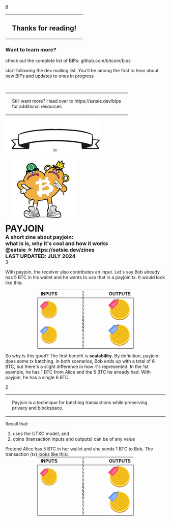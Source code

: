 <zine-page class='left'>
  <page-num>
    8
  </page-num>
  <table class='contents-centered'>
    <tr>
      <td>
        <small-splash-left>
        </small-splash-left>
      </td>
      <td>
        <h2>
          Thanks for reading!
        </h2>
      </td>
      <td>
        <small-splash-right>
        </small-splash-right>
      </td>
    </tr>
  </table>
  <h3>
    Want to learn more?
  </h3>
  <p class='text-left'>
    <arrow-right class='first' />
    check out the complete list of BIPs:
    github.com/bitcoin/bips
  </p>
  <p class='text-left'>
    <arrow-right class='second' />
    start following the <bitcoin></bitcoin>
    dev mailing list. You'll be among the
    first to hear about new BIPs and updates
    to ones in progress
  </p>
  <br />
  <div class='squiggly squiggly-1'></div>
  <div class='squiggly squiggly-2'></div>
  <table>
    <tr>
      <td>
        <div class='x-small squiggly-vert squiggly-vert-1'></div>
        <div class='x-small squiggly-vert squiggly-vert-2'></div>
      </td>
      <td>
        <p class='text-center'>
          Still want more? Head over to 
          https://satsie.dev/bips
          <br />
          for additional resources
        </p>
      </td>
      <td>
        <div class='x-small squiggly-vert squiggly-vert-1'></div>
        <div class='x-small squiggly-vert squiggly-vert-2'></div>
      </td>
    </tr>
  </table>
  <div class='squiggly squiggly-1'></div>
  <div class='squiggly squiggly-2'></div>
</zine-page>

<zine-page class='right'>
  <img alt="Satsie's Pocket Guide" src='./static/satsies-pocket-guide.svg' style='height: 120px;'>
  <img alt='Graffiti' src='./static/graffiti.svg' style='height: 200px; margin-left: 25px;  margin-bottom: 0; margin-top: 0;'>
  <h1 style='margin-bottom: 0; margin-left: auto; margin-right: auto; margin-top: 0;'>PAYJOIN</h1>
  <h3 style='margin-bottom: 0; margin-top: 0;'>
    A short zine about payjoin:
    <br />
    what is is, why it's cool and how it works
    <br />
    @satsie ☆ https://satsie.dev/zines
    <br />
    LAST UPDATED: JULY 2024
  </h3>
</zine-page>

<zine-page class='right'>
  <page-num>
    3
  </page-num>
  <p style='text-align: left;'>
    With payjoin, the receiver also contributes an input. Let's
    say Bob already has 5 BTC in his wallet and he wants to use
    that in a payjoin tx. It would look like this:
  </p>
  <table style='margin: 0 auto; max-width: 60%;'>
    <thead>
      <tr>
        <th>INPUTS</th>
        <th></th>
        <th>OUTPUTS</th>
      </tr>
    </thead>
    <tbody style='border: 1px solid;'>
      <tr>
        <td>
          <img
            alt="Alice's Five BTC"
            src='./static/alice-five.svg'
            style='object-fit: contain; width: 2.4cm;'
            >
        </td>
        <td style='font-size: .48cm; letter-spacing: -.1cm; opacity: .6; transform: rotate(90deg);'>
          ∾∾∾∾∾∾∾∾∾∾∾
        </td>
        <td>
          <img
            alt="Alice's Four BTC"
            src='./static/alice-four.svg'
            style='object-fit: contain; width: 2.4cm;'
            >
        </td>
      </tr>
      <tr>
        <td>
          <img
            alt="Bob's Five BTC"
            src='./static/bob-five.svg'
            style='object-fit: contain; width: 2.4cm;'
            ></td>
        <td style='font-size: .48cm; letter-spacing: -.1cm; opacity: .6; transform: rotate(90deg);'>
          ∾∾∾∾∾∾∾∾∾∾∾
        </td>
        <td>
          <img
            alt="Bob's One BTC"
            src='./static/bob-six.svg'
            style='object-fit: contain; width: 2.4cm;'
            >
        </td>
      </tr>
    </tbody>
  </table>
  <outlined-right-arrow class='first' style='position: absolute; right: 7.2cm; top: 5.6cm; '>
  </outlined-right-arrow>
  <outlined-right-arrow class='second' style='position: absolute; right: 1.2cm; top: 5.6cm;'>
  </outlined-right-arrow>
  <p style='text-align: left;'>
    So why is this good? The first benefit is <strong>scalability.</strong>
    By definition, payjoin does some tx batching. In both scenarios, Bob
    ends up with a total of 6 BTC, but there's a slight difference in how
    it's represented. In the 1st example, he has 1 BTC from Alice and the
    5 BTC he already had. With payjoin, he has a single 6 BTC.
  </p>
</zine-page>

<zine-page class='left'>
  <page-num>
    2
  </page-num>
  <div class='squiggly squiggly-1'></div>
  <div class='squiggly squiggly-2'></div>
  <table>
    <tr>
      <td>
        <div class='medium squiggly-vert squiggly-vert-1'></div>
        <div class='medium squiggly-vert squiggly-vert-2'></div>
      </td>
      <td>
        <p>
          Payjoin is a technique for batching <bitcoin></bitcoin>
          transactions while preserving privacy and blockspace.
        </p>
      </td>
      <td>
        <div class='medium squiggly-vert squiggly-vert-1'></div>
        <div class='medium squiggly-vert squiggly-vert-2'></div>
      </td>
    </tr>
  </table>
  <div class='squiggly squiggly-1'></div>
  <div class='squiggly squiggly-2'></div>
  <p style='text-align: left;'>
    Recall that:
  </p>
  <ol style='text-align: left;'>
    <li><bitcoin></bitcoin> uses the UTXO model, and</li>
    <li>coins (transaction inputs and outputs) can be of any value</li>
  </ol>
  Pretend Alice has 5 BTC in her wallet and she sends 1 BTC to Bob.
  The transaction (tx) looks like this:
  <table style='margin: 0 auto; max-width: 60%;'>
    <thead>
      <tr>
        <th>INPUTS</th>
        <th></th>
        <th>OUTPUTS</th>
      </tr>
    </thead>
    <tbody style='border: 1px solid;'>
      <tr>
        <td>
          <img
            alt="Alice's Five BTC"
            src='./static/alice-five.svg'
            style='object-fit: contain; width: 2.4cm;'
            >
        </td>
        <td style='font-size: .48cm; letter-spacing: -.1cm; opacity: .6; transform: rotate(90deg);'>
          ∾∾∾∾∾∾∾∾∾∾∾
        </td>
        <td>
          <img
            alt="Alice's Four BTC"
            src='./static/alice-four.svg'
            style='object-fit: contain; width: 2.4cm;'
            >
        </td>
      </tr>
      <tr>
        <td>&nbsp;</td>
        <td style='font-size: .48cm; letter-spacing: -.1cm; opacity: .6; transform: rotate(90deg);'>
          ∾∾∾∾∾∾∾∾∾∾
        </td>
        <td>
          <img
            alt="Bob's One BTC"
            src='./static/bob-one.svg'
            style='object-fit: contain; width: 2.4cm;'
            >
        </td>
      </tr>
    </tbody>
  </table>
  <outlined-right-arrow class='first' style='bottom: 5cm; position: absolute; right: 7.2cm;'>
  </outlined-right-arrow>
  <outlined-right-arrow class='second' style='bottom: 5cm; position: absolute; right: 1.2cm;'>
  </outlined-right-arrow>
</zine-page>
